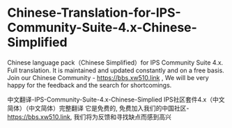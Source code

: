 # Chinese-Translation-for-IPS-Community-Suite-4.x-Chinese-Simplified
Chinese language pack（Chinese Simplified）for IPS Community Suite 4.x. Full translation. It is maintained and updated constantly and on a free basis. Join our Chinese Community - https://bbs.xw510.link ,  We will be very happy for the feedback and the search for shortcomings.

中文翻译-IPS-Community-Suite-4.x-Chinese-Simplied
IPS社区套件4.x（中文简体）（中文简体）完整翻译 它是免费的, 免费加入我们的中国社区-https://bbs.xw510.link, 我们将为反馈和寻找缺点而感到高兴
